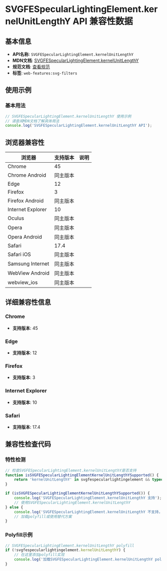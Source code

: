 # SVGFESpecularLightingElement.kernelUnitLengthY API 兼容性数据

## 基本信息

- **API名称**: `SVGFESpecularLightingElement.kernelUnitLengthY`
- **MDN文档**: [SVGFESpecularLightingElement.kernelUnitLengthY](https://developer.mozilla.org/docs/Web/API/SVGFESpecularLightingElement/kernelUnitLengthY)
- **规范文档**: [查看规范](https://drafts.fxtf.org/filter-effects/#dom-svgfespecularlightingelement-kernelunitlengthy)
- **标签**: `web-features:svg-filters`

## 使用示例

### 基本用法

```javascript
// SVGFESpecularLightingElement.kernelUnitLengthY 使用示例
// 请查阅MDN文档了解具体用法
console.log('SVGFESpecularLightingElement.kernelUnitLengthY API');
```

## 浏览器兼容性

| 浏览器 | 支持版本 | 说明 |
|--------|----------|------|
| Chrome | 45 |  |
| Chrome Android | 同主版本 |  |
| Edge | 12 |  |
| Firefox | 3 |  |
| Firefox Android | 同主版本 |  |
| Internet Explorer | 10 |  |
| Oculus | 同主版本 |  |
| Opera | 同主版本 |  |
| Opera Android | 同主版本 |  |
| Safari | 17.4 |  |
| Safari iOS | 同主版本 |  |
| Samsung Internet | 同主版本 |  |
| WebView Android | 同主版本 |  |
| webview_ios | 同主版本 |  |

## 详细兼容性信息

### Chrome

- **支持版本**: 45

### Edge

- **支持版本**: 12

### Firefox

- **支持版本**: 3

### Internet Explorer

- **支持版本**: 10

### Safari

- **支持版本**: 17.4

## 兼容性检查代码

### 特性检测

```javascript
// 检查SVGFESpecularLightingElement.kernelUnitLengthY是否支持
function isSVGFESpecularLightingElementKernelUnitLengthYSupported() {
    return 'kernelUnitLengthY' in svgfespecularlightingelement && typeof svgfespecularlightingelement.kernelUnitLengthY === 'function';
}

if (isSVGFESpecularLightingElementKernelUnitLengthYSupported()) {
    console.log('SVGFESpecularLightingElement.kernelUnitLengthY 支持');
    // 使用SVGFESpecularLightingElement.kernelUnitLengthY
} else {
    console.log('SVGFESpecularLightingElement.kernelUnitLengthY 不支持，需要polyfill');
    // 加载polyfill或使用替代方案
}
```

### Polyfill示例

```javascript
// SVGFESpecularLightingElement.kernelUnitLengthY polyfill
if (!svgfespecularlightingelement.kernelUnitLengthY) {
    // 在这里添加polyfill实现
    console.log('加载SVGFESpecularLightingElement.kernelUnitLengthY polyfill');
}
```

